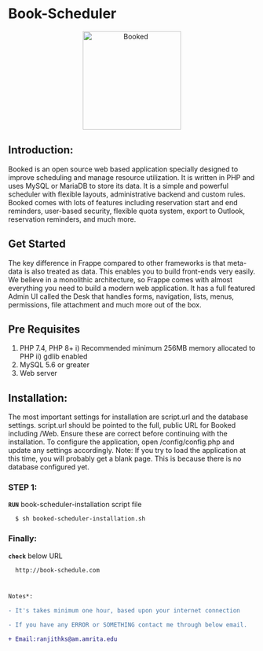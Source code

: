 # Book-Scheduler


<p align="center">
  <img width="200" src="https://www.bookedscheduler.com/wp-content/uploads/2021/09/Imagotype.png" alt="Booked">
  </p>


## Introduction: 

  Booked is an open source web based application specially designed to improve scheduling and manage resource utilization. It is written in PHP and uses MySQL or MariaDB to store its data. It is a simple and powerful scheduler with flexible layouts, administrative backend and custom rules. Booked comes with lots of features including reservation start and end reminders, user-based security, flexible quota system, export to Outlook, reservation reminders, and much more.

## Get Started

  The key difference in Frappe compared to other frameworks is that meta-data is also treated as data. This enables you to build front-ends very easily. We believe in a monolithic architecture, so Frappe comes with almost everything you need to build a modern web application. It has a full featured Admin UI called the Desk that handles forms, navigation, lists, menus, permissions, file attachment and much more out of the box.

## Pre Requisites

1. PHP 7.4, PHP 8+
    i) Recommended minimum 256MB memory allocated to PHP
    ii) gdlib enabled
4. MySQL 5.6 or greater
5. Web server
 
## Installation:

  The most important settings for installation are script.url and the database settings. script.url should be pointed to the full, public URL for Booked including /Web. Ensure these are correct before continuing with the installation. To configure the application, open /config/config.php and update any settings accordingly. Note: If you try to load the application at this time, you will probably get a blank page. This is because there is no database configured yet.
  
### STEP 1:

  <strong>```RUN```</strong> book-scheduler-installation script file
   
```
  $ sh booked-scheduler-installation.sh
```

### Finally:


  <strong>```check```</strong> below URL
  
```
  http://book-schedule.com
```


#

```diff
Notes*:

- It's takes minimum one hour, based upon your internet connection

- If you have any ERROR or SOMETHING contact me through below email.

+ Email:ranjithks@am.amrita.edu

```
